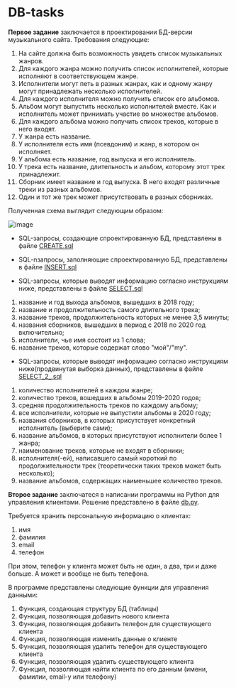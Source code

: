 # DB-tasks

**Первое задание** заключается в проектировании БД-версии музыкального сайта. Требования следующие:

  1. На сайте должна быть возможность увидеть список музыкальных жанров.
  2. Для каждого жанра можно получить список исполнителей, которые исполняют в соответствующем жанре. 
  3. Исполнители могут петь в разных жанрах, как и одному жанру могут принадлежать несколько исполнителей.
  4. Для каждого исполнителя можно получить список его альбомов.
  5. Альбом могут выпустить несколько исполнителей вместе. Как и исполнитель может принимать участие во множестве альбомов.
  6. Для каждого альбома можно получить список треков, которые в него входят.
  7. У жанра есть название.
  8. У исполнителя есть имя (псевдоним) и жанр, в котором он исполняет.
  9. У альбома есть название, год выпуска и его исполнитель.
  10. У трека есть название, длительность и альбом, которому этот трек принадлежит.
  11. Сборник имеет название и год выпуска. В него входят различные треки из разных альбомов.
  12. Один и тот же трек может присутствовать в разных сборниках.

Полученная схема выглядит следующим образом:

![image](https://user-images.githubusercontent.com/63208434/191584662-ef278229-be73-45e8-91d8-869896ba6034.png)

* SQL-запросы, создающие спроектированную БД, представлены в файле [CREATE.sql](https://github.com/lyumos/DB-tasks/blob/main/CREATE.sql)

* SQL-nзапросы, заполняющие спроектированную БД, представлены в файле [INSERT.sql](https://github.com/lyumos/DB-tasks/blob/main/INSERT.sql)

* SQL-запросы, которые выводят информацию согласно инструкциям ниже, представлены в файле [SELECT.sql](https://github.com/lyumos/DB-tasks/blob/main/SELECT.sql)
1. название и год выхода альбомов, вышедших в 2018 году;
2. название и продолжительность самого длительного трека;
3. название треков, продолжительность которых не менее 3,5 минуты;
4. названия сборников, вышедших в период с 2018 по 2020 год включительно;
5. исполнители, чье имя состоит из 1 слова;
6. название треков, которые содержат слово "мой"/"my".

* SQL-запросы, которые выводят информацию согласно инструкциям ниже(продвинутая выборка данных), представлены в файле [SELECT_2_.sql](https://github.com/lyumos/DB-tasks/blob/main/SELECT_2_.sql)
1. количество исполнителей в каждом жанре;
2. количество треков, вошедших в альбомы 2019-2020 годов;
3. средняя продолжительность треков по каждому альбому;
4. все исполнители, которые не выпустили альбомы в 2020 году;
5. названия сборников, в которых присутствует конкретный исполнитель (выберите сами);
6. название альбомов, в которых присутствуют исполнители более 1 жанра;
7. наименование треков, которые не входят в сборники;
8. исполнителя(-ей), написавшего самый короткий по продолжительности трек (теоретически таких треков может быть несколько);
9. название альбомов, содержащих наименьшее количество треков.


**Второе задание** заключатеся в написании программы на Python для управления клиентами. Решение представлено в файле [db.py](https://github.com/lyumos/DB-tasks/blob/main/db.py).

Требуется хранить персональную информацию о клиентах:
1. имя
2. фамилия
3. email
4. телефон

При этом, телефон у клиента может быть не один, а два, три и даже больше. А может и вообще не быть телефона.

В программе представлены следующие функции для управления данными:

1. Функция, создающая структуру БД (таблицы)
2. Функция, позволяющая добавить нового клиента
3. Функция, позволяющая добавить телефон для существующего клиента
4. Функция, позволяющая изменить данные о клиенте
5. Функция, позволяющая удалить телефон для существующего клиента
6. Функция, позволяющая удалить существующего клиента
7. Функция, позволяющая найти клиента по его данным (имени, фамилии, email-у или телефону)
